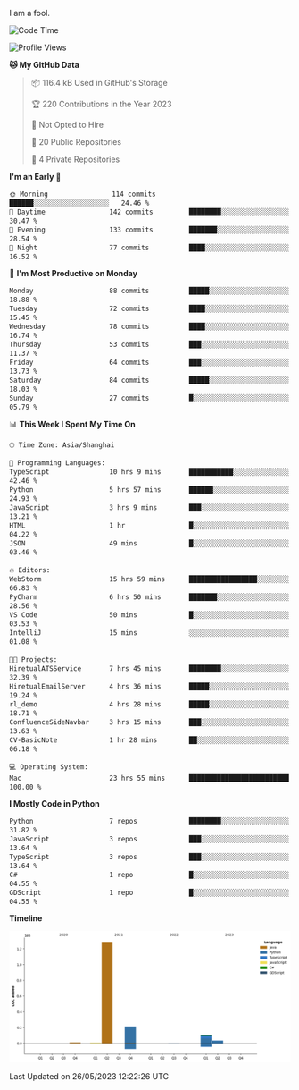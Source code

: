 I am a fool.

<!--START_SECTION:waka-->
![Code Time](http://img.shields.io/badge/Code%20Time-438%20hrs%2026%20mins-blue)

![Profile Views](http://img.shields.io/badge/Profile%20Views-3-blue)

**🐱 My GitHub Data** 

> 📦 116.4 kB Used in GitHub's Storage 
 > 
> 🏆 220 Contributions in the Year 2023
 > 
> 🚫 Not Opted to Hire
 > 
> 📜 20 Public Repositories 
 > 
> 🔑 4 Private Repositories 
 > 
**I'm an Early 🐤** 

```text
🌞 Morning                114 commits         ██████░░░░░░░░░░░░░░░░░░░   24.46 % 
🌆 Daytime                142 commits         ████████░░░░░░░░░░░░░░░░░   30.47 % 
🌃 Evening                133 commits         ███████░░░░░░░░░░░░░░░░░░   28.54 % 
🌙 Night                  77 commits          ████░░░░░░░░░░░░░░░░░░░░░   16.52 % 
```
📅 **I'm Most Productive on Monday** 

```text
Monday                   88 commits          █████░░░░░░░░░░░░░░░░░░░░   18.88 % 
Tuesday                  72 commits          ████░░░░░░░░░░░░░░░░░░░░░   15.45 % 
Wednesday                78 commits          ████░░░░░░░░░░░░░░░░░░░░░   16.74 % 
Thursday                 53 commits          ███░░░░░░░░░░░░░░░░░░░░░░   11.37 % 
Friday                   64 commits          ███░░░░░░░░░░░░░░░░░░░░░░   13.73 % 
Saturday                 84 commits          █████░░░░░░░░░░░░░░░░░░░░   18.03 % 
Sunday                   27 commits          █░░░░░░░░░░░░░░░░░░░░░░░░   05.79 % 
```


📊 **This Week I Spent My Time On** 

```text
🕑︎ Time Zone: Asia/Shanghai

💬 Programming Languages: 
TypeScript               10 hrs 9 mins       ███████████░░░░░░░░░░░░░░   42.46 % 
Python                   5 hrs 57 mins       ██████░░░░░░░░░░░░░░░░░░░   24.93 % 
JavaScript               3 hrs 9 mins        ███░░░░░░░░░░░░░░░░░░░░░░   13.21 % 
HTML                     1 hr                █░░░░░░░░░░░░░░░░░░░░░░░░   04.22 % 
JSON                     49 mins             █░░░░░░░░░░░░░░░░░░░░░░░░   03.46 % 

🔥 Editors: 
WebStorm                 15 hrs 59 mins      █████████████████░░░░░░░░   66.83 % 
PyCharm                  6 hrs 50 mins       ███████░░░░░░░░░░░░░░░░░░   28.56 % 
VS Code                  50 mins             █░░░░░░░░░░░░░░░░░░░░░░░░   03.53 % 
IntelliJ                 15 mins             ░░░░░░░░░░░░░░░░░░░░░░░░░   01.08 % 

🐱‍💻 Projects: 
HiretualATSService       7 hrs 45 mins       ████████░░░░░░░░░░░░░░░░░   32.39 % 
HiretualEmailServer      4 hrs 36 mins       █████░░░░░░░░░░░░░░░░░░░░   19.24 % 
rl_demo                  4 hrs 28 mins       █████░░░░░░░░░░░░░░░░░░░░   18.71 % 
ConfluenceSideNavbar     3 hrs 15 mins       ███░░░░░░░░░░░░░░░░░░░░░░   13.63 % 
CV-BasicNote             1 hr 28 mins        ██░░░░░░░░░░░░░░░░░░░░░░░   06.18 % 

💻 Operating System: 
Mac                      23 hrs 55 mins      █████████████████████████   100.00 % 
```

**I Mostly Code in Python** 

```text
Python                   7 repos             ████████░░░░░░░░░░░░░░░░░   31.82 % 
JavaScript               3 repos             ███░░░░░░░░░░░░░░░░░░░░░░   13.64 % 
TypeScript               3 repos             ███░░░░░░░░░░░░░░░░░░░░░░   13.64 % 
C#                       1 repo              █░░░░░░░░░░░░░░░░░░░░░░░░   04.55 % 
GDScript                 1 repo              █░░░░░░░░░░░░░░░░░░░░░░░░   04.55 % 
```



**Timeline**

![Lines of Code chart](https://raw.githubusercontent.com/VeejaLiu/VeejaLiu/master/assets/bar_graph.png)


 Last Updated on 26/05/2023 12:22:26 UTC
<!--END_SECTION:waka-->
